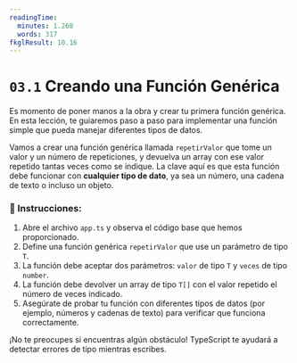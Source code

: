 ```yaml
---
readingTime:
  minutes: 1.268
  words: 317
fkglResult: 10.16
---
```


# `03.1` Creando una Función Genérica

Es momento de poner manos a la obra y crear tu primera función genérica. En esta lección, te guiaremos paso a paso para implementar una función simple que pueda manejar diferentes tipos de datos. 



Vamos a crear una función genérica llamada `repetirValor` que tome un valor y un número de repeticiones, y devuelva un array con ese valor repetido tantas veces como se indique. La clave aquí es que esta función debe funcionar con **cualquier tipo de dato**, ya sea un número, una cadena de texto o incluso un objeto.

### 📝 Instrucciones:
1. Abre el archivo `app.ts` y observa el código base que hemos proporcionado.
2. Define una función genérica `repetirValor` que use un parámetro de tipo `T`.
3. La función debe aceptar dos parámetros: `valor` de tipo `T` y `veces` de tipo `number`.
4. La función debe devolver un array de tipo `T[]` con el valor repetido el número de veces indicado.
5. Asegúrate de probar tu función con diferentes tipos de datos (por ejemplo, números y cadenas de texto) para verificar que funciona correctamente.

¡No te preocupes si encuentras algún obstáculo! TypeScript te ayudará a detectar errores de tipo mientras escribes.





